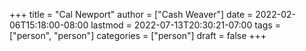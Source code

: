 +++
title = "Cal Newport"
author = ["Cash Weaver"]
date = 2022-02-06T15:18:00-08:00
lastmod = 2022-07-13T20:30:21-07:00
tags = ["person", "person"]
categories = ["person"]
draft = false
+++
